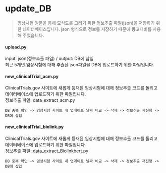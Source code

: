 # update_DB

> 임상시험 원문을 통해 모식도를 그리기 위한 정보추출 파일(json)을 저장하기 위한 데이터베이스입니다. 
> json 형식으로 정보를 저장하기 때문에 몽고디비를 사용해 주었습니다.


#### **upload.py**  
input: json(정보추출 파일) / output: DB에 삽입  
최근 5개년 임상시험에 대해 추출된 json파일을 DB에 업로드하기 위한 파일입니다.

#### **new_clinicalTrial_acm.py**  
ClinicalTrials.gov 사이트에 새롭게 등재된 임상시험에 대해 정보추출 코드를 돌리고 데이터베이스에 업로드하기 위한 파일입니다.  
정보추출 파일: data_extract_acm.py
```
DB 중복 확인 -> 임상시험 사이트 내 업데이트 날짜 비교 -> 삭제 -> 정보추출 재진행 -> DB에 삽입
```
#### **new_clinicalTrial_biolink.py**  
ClinicalTrials.gov 사이트에 새롭게 등재된 임상시험에 대해 정보추출 코드를 돌리고 데이터베이스에 업로드하기 위한 파일입니다.  
정보추출 파일: data_extract_Biolinkbert.py
```
DB 중복 확인 -> 임상시험 사이트 내 업데이트 날짜 비교 -> 삭제 -> 정보추출 재진행 -> DB에 삽입
```
